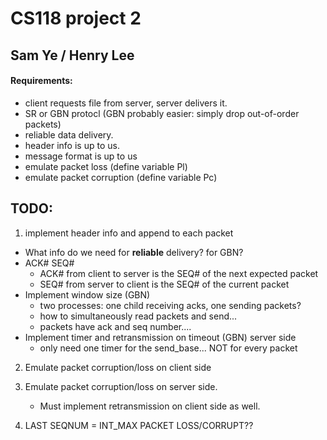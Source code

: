 # CS118 project 2
## Sam Ye / Henry Lee

#### Requirements:
- client requests file from server, server delivers it.
- SR or GBN protocl (GBN probably easier: simply drop out-of-order packets)
- reliable data delivery.
- header info is up to us.
- message format is up to us
- emulate packet loss (define variable Pl)
- emulate packet corruption (define variable Pc)


## TODO:
1. implement header info and append to each packet
  - What info do we need for **reliable** delivery? for GBN?
  - ACK# SEQ#
    - ACK# from client to server is the SEQ# of the next expected packet
    - SEQ# from server to client is the SEQ# of the current packet  
  - Implement window size (GBN)
    - two processes: one child receiving acks, one sending packets?
    - how to simultaneously read packets and send...
    - packets have ack and seq number....
  - Implement timer and retransmission on timeout (GBN) server side
    - only need one timer for the send_base... NOT for every packet
2. Emulate packet corruption/loss on client side
3. Emulate packet corruption/loss on server side. 
   - Must implement retransmission on client side as well.

4. LAST SEQNUM = INT_MAX PACKET LOSS/CORRUPT??
   